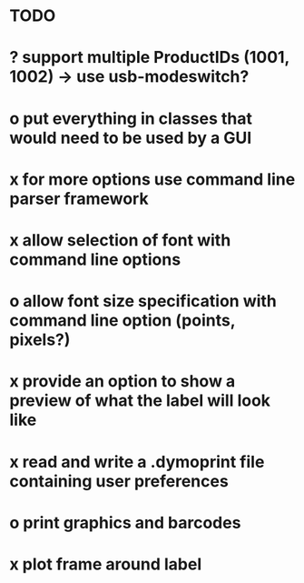 # TODO
# ? support multiple ProductIDs (1001, 1002) -> use usb-modeswitch?
# o put everything in classes that would need to be used by a GUI
# x for more options use command line parser framework
# x allow selection of font with command line options
# o allow font size specification with command line option (points, pixels?)
# x provide an option to show a preview of what the label will look like
# x read and write a .dymoprint file containing user preferences
# o print graphics and barcodes
# x plot frame around label
